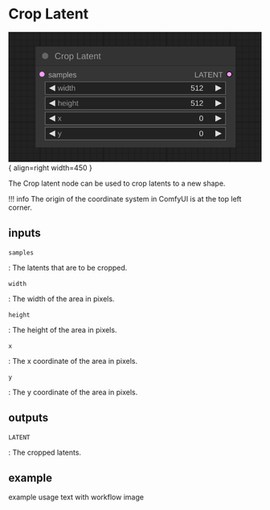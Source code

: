 # Crop Latent

![Crop Latent node](../media/CropLatent.svg){ align=right width=450 }

The Crop latent node can be used to crop latents to a new shape.

!!! info
    The origin of the coordinate system in ComfyUI is at the top left corner.

## inputs

`samples`

:   The latents that are to be cropped.

`width`

:   The width of the area in pixels.

`height`

:   The height of the area in pixels.

`x`

:   The x coordinate of the area in pixels.

`y`

:   The y coordinate of the area in pixels.


## outputs

`LATENT`

:   The cropped latents.

## example

example usage text with workflow image